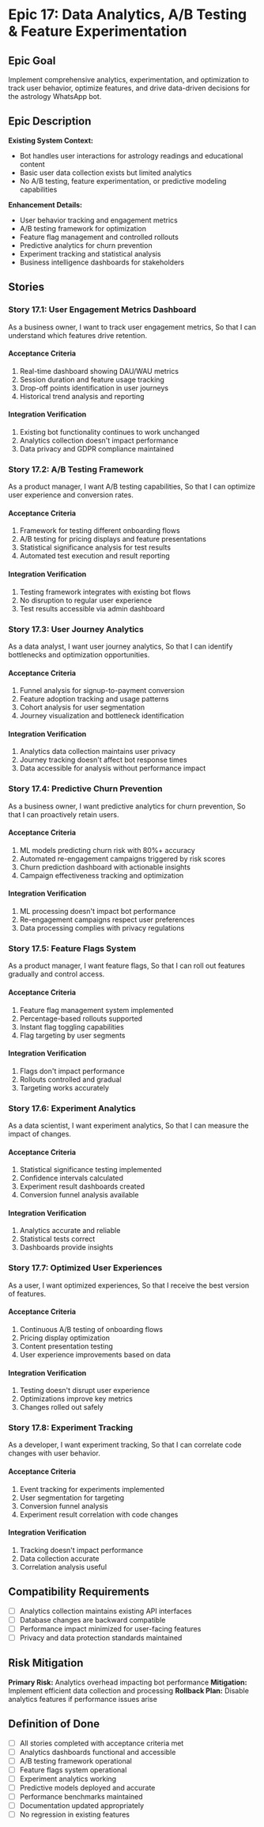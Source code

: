 # Epic 17: Data Analytics, A/B Testing & Feature Experimentation

## Epic Goal

Implement comprehensive analytics, experimentation, and optimization to track user behavior, optimize features, and drive data-driven decisions for the astrology WhatsApp bot.

## Epic Description

**Existing System Context:**

- Bot handles user interactions for astrology readings and educational content
- Basic user data collection exists but limited analytics
- No A/B testing, feature experimentation, or predictive modeling capabilities

**Enhancement Details:**

- User behavior tracking and engagement metrics
- A/B testing framework for optimization
- Feature flag management and controlled rollouts
- Predictive analytics for churn prevention
- Experiment tracking and statistical analysis
- Business intelligence dashboards for stakeholders

## Stories

### Story 17.1: User Engagement Metrics Dashboard

As a business owner,
I want to track user engagement metrics,
So that I can understand which features drive retention.

#### Acceptance Criteria

1. Real-time dashboard showing DAU/WAU metrics
2. Session duration and feature usage tracking
3. Drop-off points identification in user journeys
4. Historical trend analysis and reporting

#### Integration Verification

1. Existing bot functionality continues to work unchanged
2. Analytics collection doesn't impact performance
3. Data privacy and GDPR compliance maintained

### Story 17.2: A/B Testing Framework

As a product manager,
I want A/B testing capabilities,
So that I can optimize user experience and conversion rates.

#### Acceptance Criteria

1. Framework for testing different onboarding flows
2. A/B testing for pricing displays and feature presentations
3. Statistical significance analysis for test results
4. Automated test execution and result reporting

#### Integration Verification

1. Testing framework integrates with existing bot flows
2. No disruption to regular user experience
3. Test results accessible via admin dashboard

### Story 17.3: User Journey Analytics

As a data analyst,
I want user journey analytics,
So that I can identify bottlenecks and optimization opportunities.

#### Acceptance Criteria

1. Funnel analysis for signup-to-payment conversion
2. Feature adoption tracking and usage patterns
3. Cohort analysis for user segmentation
4. Journey visualization and bottleneck identification

#### Integration Verification

1. Analytics data collection maintains user privacy
2. Journey tracking doesn't affect bot response times
3. Data accessible for analysis without performance impact

### Story 17.4: Predictive Churn Prevention

As a business owner,
I want predictive analytics for churn prevention,
So that I can proactively retain users.

#### Acceptance Criteria

1. ML models predicting churn risk with 80%+ accuracy
2. Automated re-engagement campaigns triggered by risk scores
3. Churn prediction dashboard with actionable insights
4. Campaign effectiveness tracking and optimization

#### Integration Verification

1. ML processing doesn't impact bot performance
2. Re-engagement campaigns respect user preferences
3. Data processing complies with privacy regulations

### Story 17.5: Feature Flags System

As a product manager,
I want feature flags,
So that I can roll out features gradually and control access.

#### Acceptance Criteria

1. Feature flag management system implemented
2. Percentage-based rollouts supported
3. Instant flag toggling capabilities
4. Flag targeting by user segments

#### Integration Verification

1. Flags don't impact performance
2. Rollouts controlled and gradual
3. Targeting works accurately

### Story 17.6: Experiment Analytics

As a data scientist,
I want experiment analytics,
So that I can measure the impact of changes.

#### Acceptance Criteria

1. Statistical significance testing implemented
2. Confidence intervals calculated
3. Experiment result dashboards created
4. Conversion funnel analysis available

#### Integration Verification

1. Analytics accurate and reliable
2. Statistical tests correct
3. Dashboards provide insights

### Story 17.7: Optimized User Experiences

As a user,
I want optimized experiences,
So that I receive the best version of features.

#### Acceptance Criteria

1. Continuous A/B testing of onboarding flows
2. Pricing display optimization
3. Content presentation testing
4. User experience improvements based on data

#### Integration Verification

1. Testing doesn't disrupt user experience
2. Optimizations improve key metrics
3. Changes rolled out safely

### Story 17.8: Experiment Tracking

As a developer,
I want experiment tracking,
So that I can correlate code changes with user behavior.

#### Acceptance Criteria

1. Event tracking for experiments implemented
2. User segmentation for targeting
3. Conversion funnel analysis
4. Experiment result correlation with code changes

#### Integration Verification

1. Tracking doesn't impact performance
2. Data collection accurate
3. Correlation analysis useful

## Compatibility Requirements

- [ ] Analytics collection maintains existing API interfaces
- [ ] Database changes are backward compatible
- [ ] Performance impact minimized for user-facing features
- [ ] Privacy and data protection standards maintained

## Risk Mitigation

**Primary Risk:** Analytics overhead impacting bot performance
**Mitigation:** Implement efficient data collection and processing
**Rollback Plan:** Disable analytics features if performance issues arise

## Definition of Done

- [ ] All stories completed with acceptance criteria met
- [ ] Analytics dashboards functional and accessible
- [ ] A/B testing framework operational
- [ ] Feature flags system operational
- [ ] Experiment analytics working
- [ ] Predictive models deployed and accurate
- [ ] Performance benchmarks maintained
- [ ] Documentation updated appropriately
- [ ] No regression in existing features
